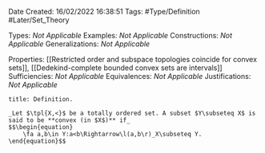 <div class="topSpace"></div>

Date Created: 16/02/2022 16:38:51
Tags: #Type/Definition #Later/Set_Theory

Types: _Not Applicable_
Examples: _Not Applicable_
Constructions: _Not Applicable_
Generalizations: _Not Applicable_

Properties: [[Restricted order and subspace topologies coincide for convex sets]], [[Dedekind-complete bounded convex sets are intervals]]
Sufficiencies: _Not Applicable_
Equivalences: _Not Applicable_
Justifications: _Not Applicable_

``` ad-Definition
title: Definition.

_Let $\tpl{X,<}$ be a totally ordered set. A subset $Y\subseteq X$ is said to be **convex (in $X$)** if_
$$\begin{equation}
    \fa a,b\in Y:a<b\Rightarrow\l(a,b\r)_X\subseteq Y.
\end{equation}$$

```
